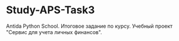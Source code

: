 # Study-APS-Task3
Antida Python School. Итоговое задание по курсу. Учебный проект "Сервис для учета личных финансов".
